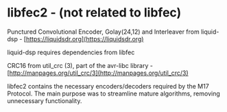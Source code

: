 libfec2 - (not related to libfec)
==========

Punctured Convolutional Encoder, Golay(24,12) and Interleaver from liquid-dsp -
[https://liquidsdr.org](https://liquidsdr.org)

liquid-dsp requires dependencies from libfec

CRC16 from util_crc (3), part of the avr-libc library -
[http://manpages.org/util_crc/3](http://manpages.org/util_crc/3)

libfec2 contains the necessary encoders/decoders required by the M17 Protocol. The main purpose was to streamline mature algorithms, removing unnecessary functionality.


